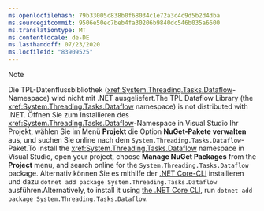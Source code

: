 ```yaml
---
ms.openlocfilehash: 79b33005c838b0f68034c1e72a3c4c9d5b2d4dba
ms.sourcegitcommit: 9506e50ec7beb4fa30206b9840dc546b035a6600
ms.translationtype: MT
ms.contentlocale: de-DE
ms.lasthandoff: 07/23/2020
ms.locfileid: "83909525"
---
```

> [!NOTE]
> <span data-ttu-id="8fcb6-101">Die TPL-Datenflussbibliothek (<xref:System.Threading.Tasks.Dataflow>-Namespace) wird nicht mit .NET ausgeliefert.</span><span class="sxs-lookup"><span data-stu-id="8fcb6-101">The TPL Dataflow Library (the <xref:System.Threading.Tasks.Dataflow> namespace) is not distributed with .NET.</span></span> <span data-ttu-id="8fcb6-102">Öffnen Sie zum Installieren des <xref:System.Threading.Tasks.Dataflow>-Namespace in Visual Studio Ihr Projekt, wählen Sie im Menü **Projekt** die Option **NuGet-Pakete verwalten** aus, und suchen Sie online nach dem `System.Threading.Tasks.Dataflow`-Paket.</span><span class="sxs-lookup"><span data-stu-id="8fcb6-102">To install the <xref:System.Threading.Tasks.Dataflow> namespace in Visual Studio, open your project, choose **Manage NuGet Packages** from the **Project** menu, and search online for the `System.Threading.Tasks.Dataflow` package.</span></span> <span data-ttu-id="8fcb6-103">Alternativ können Sie es mithilfe der [.NET Core-CLI](/dotnet/core/tools/) installieren und dazu `dotnet add package System.Threading.Tasks.Dataflow` ausführen.</span><span class="sxs-lookup"><span data-stu-id="8fcb6-103">Alternatively, to install it using [the .NET Core CLI](/dotnet/core/tools/), run `dotnet add package System.Threading.Tasks.Dataflow`.</span></span>
